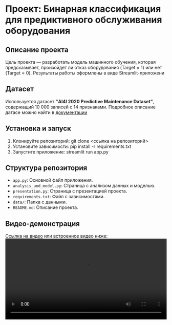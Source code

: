 # Проект: Бинарная классификация для предиктивного обслуживания оборудования 
## Описание проекта 
Цель проекта — разработать модель машинного обучения, которая 
предсказывает, произойдет ли отказ оборудования (Target = 1) или нет
 (Target = 0). Результаты работы оформлены в виде Streamlit-приложени
 ## Датасет 
Используется датасет **"AI4I 2020 Predictive Maintenance Dataset"**,
 содержащий 10 000 записей с 14 признаками. Подробное описание датасе
 можно найти в [документации](https://archive.ics.uci.edu/dataset/601/predictive+maintenance+data)
 ## Установка и запуск 
1. Клонируйте репозиторий: 
   git clone <ссылка на репозиторий> 
2. Установите зависимости: 
   pip install -r requirements.txt 
3. Запустите приложение: 
   streamlit run app.py 
## Структура репозитория 
- `app.py`: Основной файл приложения.
- `analysis_and_model.py`: Страница с анализом данных и моделью.
- `presentation.py`: Страница с презентацией проекта.
- `requirements.txt`: Файл с зависимостями.
- `data/`: Папка с данными.
- `README.md`: Описание проекта. 
## Видео-демонстрация 
[Ссылка на видео](video/demo.mp4) или встроенное видео ниже: 
<video src="video/demo.mp4" controls width="100%"></video> 
